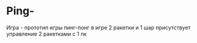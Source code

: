 # Ping-
Игра - прототип игры пинг-понг
в игре 2 ракетки и 1 шар 
присутствует управление 2 ракетками с 1 пк
